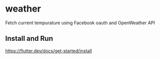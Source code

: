 # weather

Fetch current tempurature using Facebook oauth and OpenWeather API

## Install and Run
https://flutter.dev/docs/get-started/install
